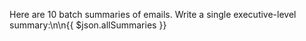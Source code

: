 Here are 10 batch summaries of emails. Write a single executive-level summary:\n\n{{ $json.allSummaries }}